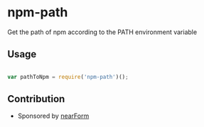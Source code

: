 # npm-path

Get the path of npm according to the PATH environment variable

## Usage

```js

var pathToNpm = require('npm-path')();

```


## Contribution

* Sponsored by [nearForm](http://nearform.com)
